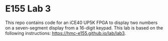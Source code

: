 # E155 Lab 3
This repo contains code for an iCE40 UP5K FPGA to display two numbers on a seven-segment display from a 16-digit keypad.
This lab is based on the following instructions: https://hmc-e155.github.io/lab/lab3.
